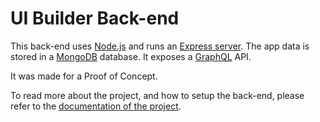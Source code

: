 UI Builder Back-end
=======

This back-end uses [Node.js](https://nodejs.org) and runs an [Express server](https://expressjs.com). The app data is stored in a [MongoDB](https://www.mongodb.com) database. It exposes a [GraphQL](https://graphql.org/) API.

It was made for a Proof of Concept.

To read more about the project, and how to setup the back-end, please refer to the [documentation of the project](https://gitlab.com/who-ems/ui-doc).